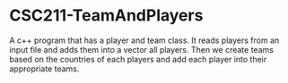 # CSC211-TeamAndPlayers
A c++ program that has a player and team class. It reads players from an input file and adds them into a vector all players. Then we create teams based on the countries of each players and add each player into their appropriate teams.
